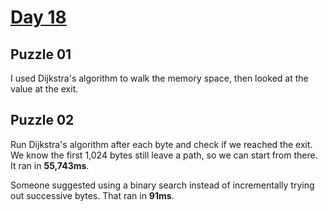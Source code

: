 # [Day 18](https://adventofcode.com/2024/day/18)

## Puzzle 01

I used Dijkstra's algorithm to walk the memory space, then looked at the value
at the exit.

## Puzzle 02

Run Dijkstra's algorithm after each byte and check if we reached the exit.  We
know the first 1,024 bytes still leave a path, so we can start from there.  It
ran in **55,743ms**.

Someone suggested using a binary search instead of incrementally trying out
successive bytes.  That ran in **91ms**.
